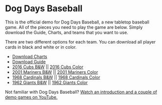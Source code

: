 # Dog Days Baseball

This is the official demo for Dog Days Baseball, a new tabletop baseball game. All of the pieces you need to play the game are below. Simply download the Guide, Charts, and teams that you want to use. 

There are two different options for each team. You can download all player cards in black and white or in color. 

- [Download Charts](https://github.com/brianhaferkamp/dog-days-baseball/raw/main/Dog-Days-Baseball_Charts.pdf)
- [Download Guide](https://github.com/brianhaferkamp/dog-days-baseball/raw/main/Dog-Days-Baseball_Guide.pdf)
- [2016 Cubs B&W](https://github.com/brianhaferkamp/dog-days-baseball/raw/main/2016%20Cubs/Dog-Days-Baseball_2016-Cubs_B%26W.pdf) || [2016 Cubs Color](https://github.com/brianhaferkamp/dog-days-baseball/raw/main/2016%20Cubs/Dog-Days-Baseball_2016-Cubs_Color.pdf)
- [2001 Mariners B&W](https://github.com/brianhaferkamp/dog-days-baseball/raw/main/2001%20Mariners/Dog-Days-Baseball_2001-Mariners_B%26W.pdf) || [2001 Mariners Color](https://github.com/brianhaferkamp/dog-days-baseball/raw/main/2001%20Mariners/Dog-Days-Baseball_2001-Mariners_Color.pdf)
- [1968 Cardinals B&W](https://github.com/brianhaferkamp/dog-days-baseball/raw/main/1968%20Cardinals/Dog-Days-Baseball_1968-Cardinals_B%26W.pdf) || [1968 Cardinals Color](https://github.com/brianhaferkamp/dog-days-baseball/raw/main/1968%20Cardinals/Dog-Days-Baseball_1968-Cardinals_Color.pdf)
- [1962 Giants B&W](https://github.com/brianhaferkamp/dog-days-baseball/raw/main/1962%20Giants/Dog-Days-Baseball_1962-Giants_B%26W.pdf) || [1962 Giants Color](https://github.com/brianhaferkamp/dog-days-baseball/raw/main/1962%20Giants/Dog-Days-Baseball_1962-Giants_Color.pdf)

Not familiar with Dog Days Baseball? [Watch an introduction and a couple of demo games on YouTube.](https://www.youtube.com/playlist?list=PLvQQ08OtlzFtJxCb-DjOOSkRwL_YKdqAw)
